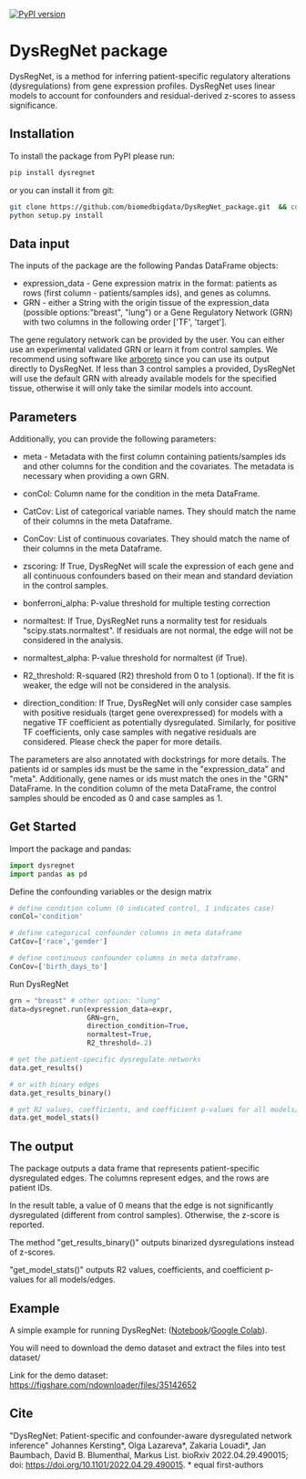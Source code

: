 [![PyPI version](https://badge.fury.io/py/dysregnet.svg)](https://badge.fury.io/py/dysregnet)

# DysRegNet package
DysRegNet, is a  method for inferring patient-specific regulatory alterations (dysregulations) from gene expression profiles. DysRegNet uses linear models to account for confounders and residual-derived z-scores to assess significance.
## Installation
To install the package from PyPI please run:
```bash
pip install dysregnet
```

or you can install it from git:
```bash
git clone https://github.com/biomedbigdata/DysRegNet_package.git  && cd DysRegNet_package
python setup.py install
```

## Data input
The inputs of the  package are the following Pandas DataFrame objects:

- expression_data  - Gene expression matrix in the format: patients as rows (first column - patients/samples ids), and genes as columns.
- GRN - either a String with the origin tissue of the expression_data (possible options:"breast", "lung") or a Gene Regulatory Network (GRN) with two columns in the following order ['TF', 'target'].

The gene regulatory network can be provided by the user. You can either use an experimental validated GRN or learn it from control samples. We recommend using software like [arboreto](https://github.com/aertslab/arboreto) since you can use its output directly to DysRegNet. If less than 3 control samples a provided, DysRegNet will use the default GRN with already available models for the specified tissue, otherwise it will only take the similar models into account. 

## Parameters 
Additionally, you can provide the following parameters:

- meta -  Metadata with the first column containing patients/samples ids and other columns for the condition and the covariates. The metadata is necessary when providing a own GRN. 
  
- conCol: Column name for the condition in the meta DataFrame.

- CatCov: List of categorical variable names. They should match the name of their columns in the meta Dataframe.

- ConCov: List of continuous covariates. They should match the name of their columns in the meta Dataframe.

- zscoring: If True, DysRegNet will scale the expression of each gene and all continuous confounders based on their mean and standard deviation in the control samples.

- bonferroni_alpha: P-value threshold for multiple testing correction

- normaltest: If True, DysRegNet runs a normality test for residuals "scipy.stats.normaltest". If residuals are not normal, the edge will not be considered in the analysis. 

- normaltest_alpha: P-value threshold for normaltest (if True).

- R2_threshold: R-squared (R2) threshold from 0 to 1 (optional).  If the fit is weaker, the edge will not be considered in the analysis. 

- direction_condition:  If True, DysRegNet will only consider case samples with positive residuals (target gene overexpressed) for models with a negative TF coefficient as potentially dysregulated. Similarly, for positive TF coefficients, only case samples with negative residuals are considered. Please check the paper for more details.

The parameters are also annotated with dockstrings for more details.
The patients id or samples ids must be the same in the "expression_data" and  "meta". Additionally, gene names or ids must match the ones in the "GRN" DataFrame. 
In the condition column of the meta DataFrame, the control samples should be encoded as 0 and case samples as 1.

## Get Started
Import the package and pandas:
```python
import dysregnet
import pandas as pd
```

Define the confounding variables or the design matrix 
```python
# define condition column (0 indicated control, 1 indicates case)
conCol='condition'

# define categorical confounder columns in meta dataframe 
CatCov=['race','gender']  

# define continuous confounder columns in meta dataframe.
ConCov=['birth_days_to']
```

Run DysRegNet
```python
grn = "breast" # other option: "lung"
data=dysregnet.run(expression_data=expr,
                   GRN=grn,
                   direction_condition=True,
                   normaltest=True,
                   R2_threshold=.2)

# get the patient-specific dysregulate networks
data.get_results()

# or with binary edges
data.get_results_binary()

# get R2 values, coefficients, and coefficient p-values for all models/edges
data.get_model_stats()
```

## The output
The package outputs a data frame that represents patient-specific dysregulated edges. The columns represent edges, and the rows are patient IDs. 

In the result table, a value of 0 means that the edge is not significantly dysregulated (different from control samples). Otherwise, the z-score is reported. 

The method "get_results_binary()" outputs binarized dysregulations instead of z-scores. 

"get_model_stats()" outputs R2 values, coefficients, and coefficient p-values for all models/edges.

## Example

A simple example for running DysRegNet:
([Notebook](https://github.com/biomedbigdata/DysRegNet_package/blob/main/test.ipynb)/[Google Colab](https://colab.research.google.com/github/biomedbigdata/DysRegNet_package/blob/main/test.ipynb)).

You will need to download the demo dataset and extract the files into test dataset/

Link for the demo dataset: https://figshare.com/ndownloader/files/35142652

## Cite
"DysRegNet: Patient-specific and confounder-aware dysregulated network inference"
Johannes Kersting*, Olga Lazareva*, Zakaria Louadi*, Jan Baumbach, David B. Blumenthal, Markus List. bioRxiv 2022.04.29.490015; doi: https://doi.org/10.1101/2022.04.29.490015. * equal first-authors
